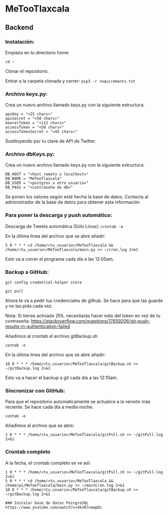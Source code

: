 # MeTooTlaxcala

## Backend

### Instalación:

Empieza en tu directorio home 

```cd ~```

Clonar el repositorio.

Entrar a la carpeta clonada y correr: 
  ```pip3 -r requirements.txt```
  
### Archivo keys.py:

Crea un nuevo archivo llamado keys.py con la siguiente estructura:

```
apiKey = "<25 chars>"
apiSecret = "<50 chars>"
bearerToken = "<112 chars>"
accessToken = "<50 chars>"
accessTokenSecret = "<45 chars>"
```
Sustituyendo <X chars> por tu clave de API de Twitter.
  
### Archivo dbKeys.py:

Crea un nuevo archivo llamado keys.py con la siguiente estructura:

```
DB_HOST = "<host remoto o localhost>"
DB_NAME = "MeTooTlaxcala"
DB_USER = "<postgres u otro usuario>"
DB_PASS = "<contraseña de db>"
```
Se ponen los valores según esté hecha la base de datos. Contacta al administrador de la base de datos para obtener esta información

### Para poner la descarga y push automático:

Descarga de Tweets automática (Sólo Linux):
```crontab -e ```
    
En la última linea del archivo que se abre añadir:
    
```5 0 * * * cd /home/<tu_usuario>/MeTooTlaxcala && /home/<tu_usuario>/MeTooTlaxcala/main.py >> ~/cron.log 2>&1```
    
Esto va a correr el programa cada día a las 12:05am.


### Backup a GitHub:

```git config credential.helper store```

```git pull```

Ahora te va a pedir tus credenciales de github. Se hace para que las guarde y no las pida cada vez.
  
  Nota: Si tienes activado 2FA, necesitarás hacer esto del token en vez de tu contraseña: https://stackoverflow.com/questions/17659206/git-push-results-in-authentication-failed

Añadimos al crontab el archivo gitBackup.sh

```contab -e ```

En la última linea del archivo que se abre añadir:

```10 0 * * * /home/<tu_usuario>/MeTooTlaxcala/gitBackup.sh >> ~/gitBackup.log 2>&1```

Esto va a hacer el backup a git cada día a las 12:10am.
  
  
### Sincronizar con GitHub:  
Para que el repositorio automaticamente se actualice a la versión más reciente.
Se hace cada día a media noche.
  
  ```contab -e ```
  
  Añadimos al archivo que se abre:
  
  ```1 0 * * * /home/<tu_usuario>/MeTooTlaxcala/gitPull.sh >> ~/gitPull.log 2>&1```
  
  ### Crontab completo
A la fecha, el crontab completo se ve así:
  ```
  1 0 * * * /home/<tu_usuario>/MeTooTlaxcala/gitPull.sh >> ~/gitPull.log 2>&1
  5 0 * * * cd /home/<tu_usuario>/MeTooTlaxcala && /home/pi/MeTooTlaxcala/main.py >> ~/mainCron.log 2>&1
  10 0 * * * /home/<tu_usuario>/MeTooTlaxcala/gitBackup.sh >> ~/gitBackup.log 2>&1

### Instalar base de datos PostgreSQL
  https://www.youtube.com/watch?v=4kxRlnawpDc
